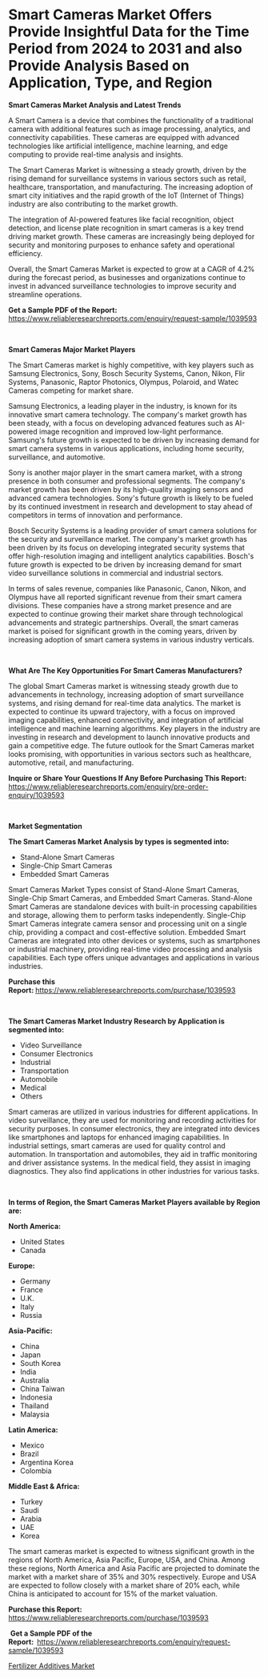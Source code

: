<p><h1>Smart Cameras Market Offers Provide Insightful Data for the Time Period from 2024 to 2031 and also Provide Analysis Based on Application, Type, and Region</h1></p><p><strong>Smart Cameras Market Analysis and Latest Trends</strong></p>
<p><p>A Smart Camera is a device that combines the functionality of a traditional camera with additional features such as image processing, analytics, and connectivity capabilities. These cameras are equipped with advanced technologies like artificial intelligence, machine learning, and edge computing to provide real-time analysis and insights.</p><p>The Smart Cameras Market is witnessing a steady growth, driven by the rising demand for surveillance systems in various sectors such as retail, healthcare, transportation, and manufacturing. The increasing adoption of smart city initiatives and the rapid growth of the IoT (Internet of Things) industry are also contributing to the market growth.</p><p>The integration of AI-powered features like facial recognition, object detection, and license plate recognition in smart cameras is a key trend driving market growth. These cameras are increasingly being deployed for security and monitoring purposes to enhance safety and operational efficiency.</p><p>Overall, the Smart Cameras Market is expected to grow at a CAGR of 4.2% during the forecast period, as businesses and organizations continue to invest in advanced surveillance technologies to improve security and streamline operations.</p></p>
<p><strong>Get a Sample PDF of the Report:&nbsp;</strong> <a href="https://www.reliableresearchreports.com/enquiry/request-sample/1039593">https://www.reliableresearchreports.com/enquiry/request-sample/1039593</a></p>
<p>&nbsp;</p>
<p><strong>Smart Cameras Major Market Players</strong></p>
<p><p>The Smart Cameras market is highly competitive, with key players such as Samsung Electronics, Sony, Bosch Security Systems, Canon, Nikon, Flir Systems, Panasonic, Raptor Photonics, Olympus, Polaroid, and Watec Cameras competing for market share. </p><p>Samsung Electronics, a leading player in the industry, is known for its innovative smart camera technology. The company's market growth has been steady, with a focus on developing advanced features such as AI-powered image recognition and improved low-light performance. Samsung's future growth is expected to be driven by increasing demand for smart camera systems in various applications, including home security, surveillance, and automotive.</p><p>Sony is another major player in the smart camera market, with a strong presence in both consumer and professional segments. The company's market growth has been driven by its high-quality imaging sensors and advanced camera technologies. Sony's future growth is likely to be fueled by its continued investment in research and development to stay ahead of competitors in terms of innovation and performance.</p><p>Bosch Security Systems is a leading provider of smart camera solutions for the security and surveillance market. The company's market growth has been driven by its focus on developing integrated security systems that offer high-resolution imaging and intelligent analytics capabilities. Bosch's future growth is expected to be driven by increasing demand for smart video surveillance solutions in commercial and industrial sectors.</p><p>In terms of sales revenue, companies like Panasonic, Canon, Nikon, and Olympus have all reported significant revenue from their smart camera divisions. These companies have a strong market presence and are expected to continue growing their market share through technological advancements and strategic partnerships. Overall, the smart cameras market is poised for significant growth in the coming years, driven by increasing adoption of smart camera systems in various industry verticals.</p></p>
<p>&nbsp;</p>
<p><strong>What Are The Key Opportunities For Smart Cameras Manufacturers?</strong></p>
<p><p>The global Smart Cameras market is witnessing steady growth due to advancements in technology, increasing adoption of smart surveillance systems, and rising demand for real-time data analytics. The market is expected to continue its upward trajectory, with a focus on improved imaging capabilities, enhanced connectivity, and integration of artificial intelligence and machine learning algorithms. Key players in the industry are investing in research and development to launch innovative products and gain a competitive edge. The future outlook for the Smart Cameras market looks promising, with opportunities in various sectors such as healthcare, automotive, retail, and manufacturing.</p></p>
<p><strong>Inquire or Share Your Questions If Any Before Purchasing This Report:</strong> <a href="https://www.reliableresearchreports.com/enquiry/pre-order-enquiry/1039593">https://www.reliableresearchreports.com/enquiry/pre-order-enquiry/1039593</a></p>
<p>&nbsp;</p>
<p><strong>Market Segmentation</strong></p>
<p><strong>The Smart Cameras Market Analysis by types is segmented into:</strong></p>
<p><ul><li>Stand-Alone Smart Cameras</li><li>Single-Chip Smart Cameras</li><li>Embedded Smart Cameras</li></ul></p>
<p><p>Smart Cameras Market Types consist of Stand-Alone Smart Cameras, Single-Chip Smart Cameras, and Embedded Smart Cameras. Stand-Alone Smart Cameras are standalone devices with built-in processing capabilities and storage, allowing them to perform tasks independently. Single-Chip Smart Cameras integrate camera sensor and processing unit on a single chip, providing a compact and cost-effective solution. Embedded Smart Cameras are integrated into other devices or systems, such as smartphones or industrial machinery, providing real-time video processing and analysis capabilities. Each type offers unique advantages and applications in various industries.</p></p>
<p><strong>Purchase this Report:&nbsp;</strong><a href="https://www.reliableresearchreports.com/purchase/1039593">https://www.reliableresearchreports.com/purchase/1039593</a></p>
<p>&nbsp;</p>
<p><strong>The Smart Cameras Market Industry Research by Application is segmented into:</strong></p>
<p><ul><li>Video Surveillance</li><li>Consumer Electronics</li><li>Industrial</li><li>Transportation</li><li>Automobile</li><li>Medical</li><li>Others</li></ul></p>
<p><p>Smart cameras are utilized in various industries for different applications. In video surveillance, they are used for monitoring and recording activities for security purposes. In consumer electronics, they are integrated into devices like smartphones and laptops for enhanced imaging capabilities. In industrial settings, smart cameras are used for quality control and automation. In transportation and automobiles, they aid in traffic monitoring and driver assistance systems. In the medical field, they assist in imaging diagnostics. They also find applications in other industries for various tasks.</p></p>
<p>&nbsp;</p>
<p><strong>In terms of Region, the Smart Cameras Market Players available by Region are:</strong></p>
<p>
    <p> <strong> North America: </strong>
        <ul>
            <li>United States</li>
            <li>Canada</li>
        </ul>
        </p> 
    <p> <strong> Europe: </strong>
        <ul>
            <li>Germany</li>
            <li>France</li>
            <li>U.K.</li>
            <li>Italy</li>
            <li>Russia</li>
        </ul>
        </p> 
    <p> <strong> Asia-Pacific: </strong>
        <ul>
            <li>China</li>
            <li>Japan</li>
            <li>South Korea</li>
            <li>India</li>
            <li>Australia</li>
            <li>China Taiwan</li>
            <li>Indonesia</li>
            <li>Thailand</li>
            <li>Malaysia</li>
        </ul>
        </p> 
    <p> <strong> Latin America: </strong>
        <ul>
            <li>Mexico</li>
            <li>Brazil</li>
            <li>Argentina Korea</li>
            <li>Colombia</li>
        </ul>
        </p> 
    <p> <strong> Middle East & Africa: </strong>
        <ul>
            <li>Turkey</li>
            <li>Saudi</li>
            <li>Arabia</li>
            <li>UAE</li>
            <li>Korea</li>
        </ul>
    </p>
    </p>
<p><p>The smart cameras market is expected to witness significant growth in the regions of North America, Asia Pacific, Europe, USA, and China. Among these regions, North America and Asia Pacific are projected to dominate the market with a market share of 35% and 30% respectively. Europe and USA are expected to follow closely with a market share of 20% each, while China is anticipated to account for 15% of the market valuation.</p></p>
<p><strong>Purchase this Report: </strong><a href="https://www.reliableresearchreports.com/purchase/1039593">https://www.reliableresearchreports.com/purchase/1039593</a></p>
<p>&nbsp;<strong>Get a Sample PDF of the Report:&nbsp;&nbsp;</strong><a href="https://www.reliableresearchreports.com/enquiry/request-sample/1039593">https://www.reliableresearchreports.com/enquiry/request-sample/1039593</a></p>
<p><strong></strong></p>
<p><p><a href="https://skillful-vermicelli-b89.notion.site/Global-Fertilizer-Additives-Market-Size-and-Market-Trends-Insights-and-Projections-from-2024-to-203-c686867bde124a0d88a7cf6ac52394ff">Fertilizer Additives Market</a></p></p>